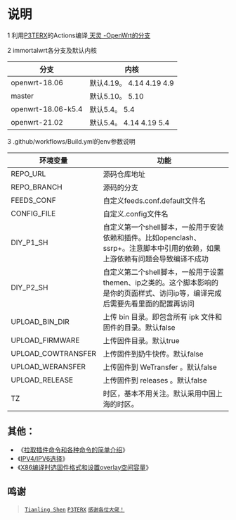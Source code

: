 
# 说明
1 利用[P3TERX](https://github.com/P3TERX/Actions-OpenWrt)的Actions编译[ 天灵 -OpenWrt的分支](https://github.com/immortalwrt/immortalwrt)

2 immortalwrt各分支及默认内核

|  分支   |  内核  |
|  ----  | ----  |
| openwrt-18.06  |  默认4.19。       4.14  4.19  4.9  |
| master  |   默认5.10。    5.10    |
| openwrt-18.06-k5.4  |  默认5.4。       5.4   |
| openwrt-21.02 |   默认5.4。        4.14  4.19  5.4   |

3 .github/workflows/Build.yml的env参数说明

|  环境变量   | 功能  |
|  ----  | ----  |
| REPO_URL  | 源码仓库地址 |
| REPO_BRANCH  | 源码的分支 |
| FEEDS_CONF | 自定义feeds.conf.default文件名 |
| CONFIG_FILE  | 自定义.config文件名 |
| DIY_P1_SH  | 自定义第一个shell脚本，一般用于安装依赖和插件。比如openclash、ssrp+。注意脚本中引用的依赖，如果上游依赖有问题会导致编译不成功 |
| DIY_P2_SH  | 自定义第二个shell脚本，一般用于设置themen、ip之类的。这个脚本影响的是你的页面样式、访问ip等，编译完成后需要先看里面的配置再访问 |
| UPLOAD_BIN_DIR | 上传 bin 目录。即包含所有 ipk 文件和固件的目录。默认false |
| UPLOAD_FIRMWARE | 上传固件目录。默认true |
| UPLOAD_COWTRANSFER | 上传固件到奶牛快传。默认false |
| UPLOAD_WERANSFER | 上传固件到 WeTransfer 。默认false |
|UPLOAD_RELEASE | 上传固件到 releases 。默认false |
| TZ  | 时区，基本不用关注。默认采用中国上海的时区。 |

## 其他：
- 《[拉取插件命令和各种命令的简单介绍](https://github.com/cddcx/immortalwrt-OpenWrt/blob/main/%E8%AF%B4%E6%98%8E/ming.md)》
- 《[IPV4/IPV6选择](https://github.com/cddcx/immortalwrt-OpenWrt/blob/main/%E8%AF%B4%E6%98%8E/ip.md)》
- 《[X86编译时选固件格式和设置overlay空间容量](https://github.com/cddcx/immortalwrt-OpenWrt/blob/main/%E8%AF%B4%E6%98%8E/overlay.md)》

## 鸣谢
> [`Tianling Shen`](https://github.com/immortalwrt/immortalwrt)
> [`P3TERX`](https://github.com/P3TERX/Actions-OpenWrt)
> [`感谢各位大佬！`](#/README.md)
